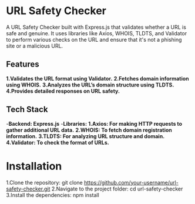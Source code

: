 # URL Safety Checker

A URL Safety Checker built with Express.js that validates whether a URL is safe and genuine. It uses libraries like Axios, WHOIS, TLDTS, and Validator to perform various checks on the URL and ensure that it's not a phishing site or a malicious URL.

## Features

**1.Validates the URL format using Validator.**
**2.Fetches domain information using WHOIS.**
**3.Analyzes the URL’s domain structure using TLDTS.**
**4.Provides detailed responses on URL safety.**
## Tech Stack
-**Backend: Express.js**
-**Libraries:**
**1.Axios: For making HTTP requests to gather additional URL data.**
**2.WHOIS: To fetch domain registration information.**
**3.TLDTS: For analyzing URL structure and domain.**
**4.Validator: To check the format of URLs.**
# Installation
1.Clone the repository:
git clone https://github.com/your-username/url-safety-checker.git
2.Navigate to the project folder:
cd url-safety-checker
3.Install the dependencies:
npm install
